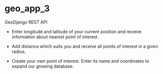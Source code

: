 # geo_app_3

GeoDjango REST API

- Enter longitude and latitude of your current position and receive information about nearest point of interest.

- Add distance which suits you and receive all points of interest in a given radius.

- Create your own point of interest. Enter its name and coordinates to expand our growing database.  
